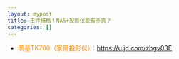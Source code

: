 ```yaml
---
layout: mypost
title: 王炸搭档！NAS+投影仪能有多爽？
categories: []
---
```


- <font color="#FF8C00">明基TK700（家用投影仪）：</font><https://u.jd.com/zbgv03E>